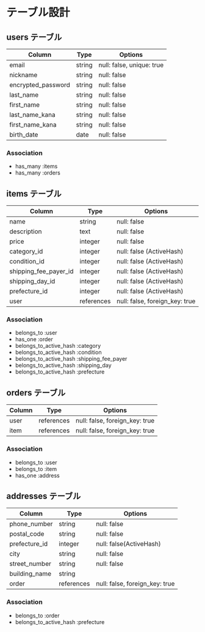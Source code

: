 # テーブル設計

## users テーブル

| Column               | Type   | Options     |
| -------------------- | ------ | ----------- |
| email                | string | null: false, unique: true |
| nickname             | string | null: false |
| encrypted_password   | string | null: false |
| last_name            | string | null: false |
| first_name           | string | null: false |
| last_name_kana       | string | null: false |
| first_name_kana      | string | null: false |
| birth_date           | date   | null: false |

### Association

- has_many :items
- has_many :orders 

## items テーブル

| Column                | Type       | Options                  |
| --------------------- | ---------- | ------------------------ |
| name                  | string     | null: false              |
| description           | text       | null: false              |
| price                 | integer    | null: false              |
| category_id           | integer    | null: false (ActiveHash) |
| condition_id          | integer    | null: false (ActiveHash) |
| shipping_fee_payer_id | integer    | null: false (ActiveHash) |
| shipping_day_id       | integer    | null: false (ActiveHash) |
| prefecture_id         | integer    | null: false (ActiveHash) |
| user                  | references | null: false, foreign_key: true |


### Association

- belongs_to :user
- has_one :order
- belongs_to_active_hash :category
- belongs_to_active_hash :condition
- belongs_to_active_hash :shipping_fee_payer
- belongs_to_active_hash :shipping_day
- belongs_to_active_hash :prefecture

## orders テーブル

| Column  | Type       | Options                        |
| ------- | ---------- | ------------------------------ |
| user    | references | null: false, foreign_key: true |
| item    | references | null: false, foreign_key: true |

### Association

- belongs_to :user
- belongs_to :item
- has_one :address

## addresses テーブル

| Column        | Type       | Options                 |
| ------------- | ---------- | ----------------------- |
| phone_number  | string     | null: false             |
| postal_code   | string     | null: false             |
| prefecture_id | integer    | null: false(ActiveHash) |
| city          | string     | null: false             |
| street_number | string     | null: false             |
| building_name | string     |                         |
| order         | references | null: false, foreign_key: true |

### Association

- belongs_to :order
- belongs_to_active_hash :prefecture